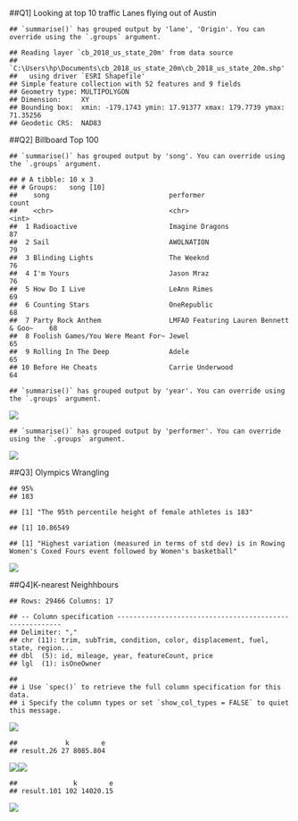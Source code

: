 ##Q1\] Looking at top 10 traffic Lanes flying out of Austin

    ## `summarise()` has grouped output by 'lane', 'Origin'. You can override using the `.groups` argument.

    ## Reading layer `cb_2018_us_state_20m' from data source 
    ##   `C:\Users\hp\Documents\cb_2018_us_state_20m\cb_2018_us_state_20m.shp' 
    ##   using driver `ESRI Shapefile'
    ## Simple feature collection with 52 features and 9 fields
    ## Geometry type: MULTIPOLYGON
    ## Dimension:     XY
    ## Bounding box:  xmin: -179.1743 ymin: 17.91377 xmax: 179.7739 ymax: 71.35256
    ## Geodetic CRS:  NAD83

##Q2\] Billboard Top 100

    ## `summarise()` has grouped output by 'song'. You can override using the `.groups` argument.

    ## # A tibble: 10 x 3
    ## # Groups:   song [10]
    ##    song                              performer                             count
    ##    <chr>                             <chr>                                 <int>
    ##  1 Radioactive                       Imagine Dragons                          87
    ##  2 Sail                              AWOLNATION                               79
    ##  3 Blinding Lights                   The Weeknd                               76
    ##  4 I'm Yours                         Jason Mraz                               76
    ##  5 How Do I Live                     LeAnn Rimes                              69
    ##  6 Counting Stars                    OneRepublic                              68
    ##  7 Party Rock Anthem                 LMFAO Featuring Lauren Bennett & Goo~    68
    ##  8 Foolish Games/You Were Meant For~ Jewel                                    65
    ##  9 Rolling In The Deep               Adele                                    65
    ## 10 Before He Cheats                  Carrie Underwood                         64

    ## `summarise()` has grouped output by 'year'. You can override using the `.groups` argument.

![](PSV1_files/figure-markdown_strict/unnamed-chunk-2-1.png)

    ## `summarise()` has grouped output by 'performer'. You can override using the `.groups` argument.

![](PSV1_files/figure-markdown_strict/unnamed-chunk-2-2.png)

##Q3\] Olympics Wrangling

    ## 95% 
    ## 183

    ## [1] "The 95th percentile height of female athletes is 183"

    ## [1] 10.86549

    ## [1] "Highest variation (measured in terms of std dev) is in Rowing Women's Coxed Fours event followed by Women's basketball"

![](PSV1_files/figure-markdown_strict/unnamed-chunk-3-1.png)

##Q4\]K-nearest Neighhbours

    ## Rows: 29466 Columns: 17

    ## -- Column specification --------------------------------------------------------
    ## Delimiter: ","
    ## chr (11): trim, subTrim, condition, color, displacement, fuel, state, region...
    ## dbl  (5): id, mileage, year, featureCount, price
    ## lgl  (1): isOneOwner

    ## 
    ## i Use `spec()` to retrieve the full column specification for this data.
    ## i Specify the column types or set `show_col_types = FALSE` to quiet this message.

![](PSV1_files/figure-markdown_strict/unnamed-chunk-4-1.png)

    ##            k        e
    ## result.26 27 8085.804

![](PSV1_files/figure-markdown_strict/unnamed-chunk-4-2.png)![](PSV1_files/figure-markdown_strict/unnamed-chunk-4-3.png)

    ##              k        e
    ## result.101 102 14020.15

![](PSV1_files/figure-markdown_strict/unnamed-chunk-4-4.png)
